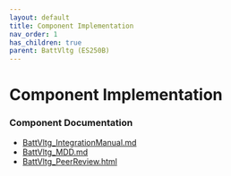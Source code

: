 ```yaml
---
layout: default
title: Component Implementation
nav_order: 1
has_children: true
parent: BattVltg (ES250B)
---
```

# Component Implementation
### Component Documentation

- [BattVltg_IntegrationManual.md](doc/BattVltg_IntegrationManual.md)
- [BattVltg_MDD.md](doc/BattVltg_MDD.md)
- [BattVltg_PeerReview.html](doc/BattVltg_PeerReview.html)


